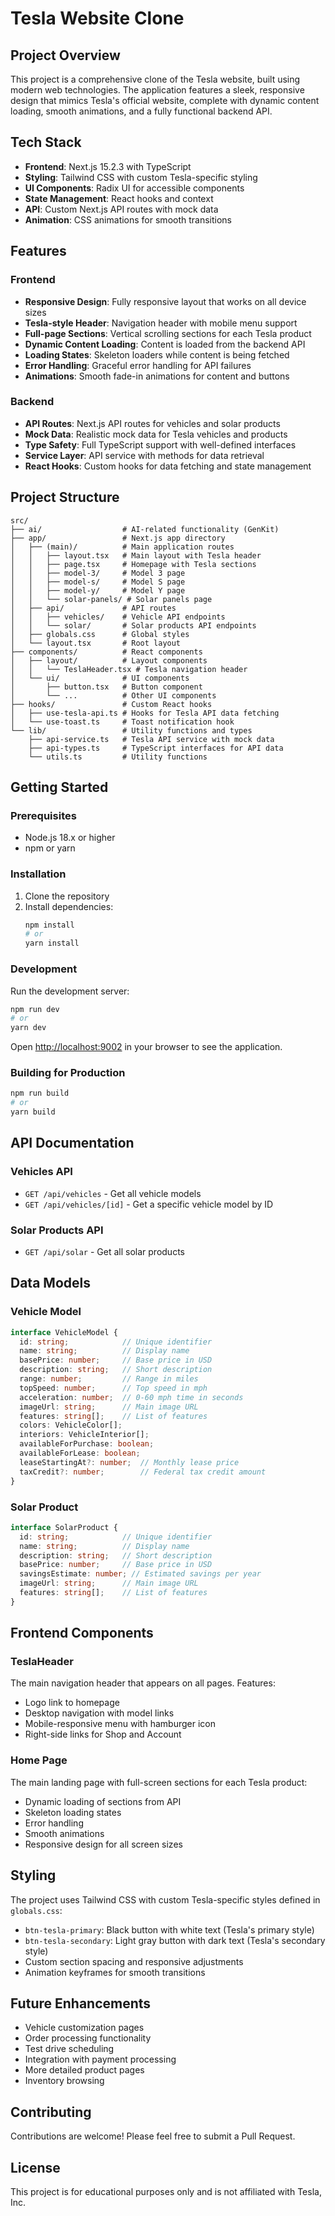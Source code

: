 # Tesla Website Clone

## Project Overview

This project is a comprehensive clone of the Tesla website, built using modern web technologies. The application features a sleek, responsive design that mimics Tesla's official website, complete with dynamic content loading, smooth animations, and a fully functional backend API.

## Tech Stack

- **Frontend**: Next.js 15.2.3 with TypeScript
- **Styling**: Tailwind CSS with custom Tesla-specific styling
- **UI Components**: Radix UI for accessible components
- **State Management**: React hooks and context
- **API**: Custom Next.js API routes with mock data
- **Animation**: CSS animations for smooth transitions

## Features

### Frontend

- **Responsive Design**: Fully responsive layout that works on all device sizes
- **Tesla-style Header**: Navigation header with mobile menu support
- **Full-page Sections**: Vertical scrolling sections for each Tesla product
- **Dynamic Content Loading**: Content is loaded from the backend API
- **Loading States**: Skeleton loaders while content is being fetched
- **Error Handling**: Graceful error handling for API failures
- **Animations**: Smooth fade-in animations for content and buttons

### Backend

- **API Routes**: Next.js API routes for vehicles and solar products
- **Mock Data**: Realistic mock data for Tesla vehicles and products
- **Type Safety**: Full TypeScript support with well-defined interfaces
- **Service Layer**: API service with methods for data retrieval
- **React Hooks**: Custom hooks for data fetching and state management

## Project Structure

```
src/
├── ai/                  # AI-related functionality (GenKit)
├── app/                 # Next.js app directory
│   ├── (main)/          # Main application routes
│   │   ├── layout.tsx   # Main layout with Tesla header
│   │   ├── page.tsx     # Homepage with Tesla sections
│   │   ├── model-3/     # Model 3 page
│   │   ├── model-s/     # Model S page
│   │   ├── model-y/     # Model Y page
│   │   └── solar-panels/ # Solar panels page
│   ├── api/             # API routes
│   │   ├── vehicles/    # Vehicle API endpoints
│   │   └── solar/       # Solar products API endpoints
│   ├── globals.css      # Global styles
│   └── layout.tsx       # Root layout
├── components/          # React components
│   ├── layout/          # Layout components
│   │   └── TeslaHeader.tsx # Tesla navigation header
│   └── ui/              # UI components
│       ├── button.tsx   # Button component
│       └── ...          # Other UI components
├── hooks/               # Custom React hooks
│   ├── use-tesla-api.ts # Hooks for Tesla API data fetching
│   └── use-toast.ts     # Toast notification hook
└── lib/                 # Utility functions and types
    ├── api-service.ts   # Tesla API service with mock data
    ├── api-types.ts     # TypeScript interfaces for API data
    └── utils.ts         # Utility functions
```

## Getting Started

### Prerequisites

- Node.js 18.x or higher
- npm or yarn

### Installation

1. Clone the repository
2. Install dependencies:
   ```bash
   npm install
   # or
   yarn install
   ```

### Development

Run the development server:

```bash
npm run dev
# or
yarn dev
```

Open [http://localhost:9002](http://localhost:9002) in your browser to see the application.

### Building for Production

```bash
npm run build
# or
yarn build
```

## API Documentation

### Vehicles API

- `GET /api/vehicles` - Get all vehicle models
- `GET /api/vehicles/[id]` - Get a specific vehicle model by ID

### Solar Products API

- `GET /api/solar` - Get all solar products

## Data Models

### Vehicle Model

```typescript
interface VehicleModel {
  id: string;            // Unique identifier
  name: string;          // Display name
  basePrice: number;     // Base price in USD
  description: string;   // Short description
  range: number;         // Range in miles
  topSpeed: number;      // Top speed in mph
  acceleration: number;  // 0-60 mph time in seconds
  imageUrl: string;      // Main image URL
  features: string[];    // List of features
  colors: VehicleColor[];
  interiors: VehicleInterior[];
  availableForPurchase: boolean;
  availableForLease: boolean;
  leaseStartingAt?: number;  // Monthly lease price
  taxCredit?: number;        // Federal tax credit amount
}
```

### Solar Product

```typescript
interface SolarProduct {
  id: string;            // Unique identifier
  name: string;          // Display name
  description: string;   // Short description
  basePrice: number;     // Base price in USD
  savingsEstimate: number; // Estimated savings per year
  imageUrl: string;      // Main image URL
  features: string[];    // List of features
}
```

## Frontend Components

### TeslaHeader

The main navigation header that appears on all pages. Features:
- Logo link to homepage
- Desktop navigation with model links
- Mobile-responsive menu with hamburger icon
- Right-side links for Shop and Account

### Home Page

The main landing page with full-screen sections for each Tesla product:
- Dynamic loading of sections from API
- Skeleton loading states
- Error handling
- Smooth animations
- Responsive design for all screen sizes

## Styling

The project uses Tailwind CSS with custom Tesla-specific styles defined in `globals.css`:

- `btn-tesla-primary`: Black button with white text (Tesla's primary style)
- `btn-tesla-secondary`: Light gray button with dark text (Tesla's secondary style)
- Custom section spacing and responsive adjustments
- Animation keyframes for smooth transitions

## Future Enhancements

- Vehicle customization pages
- Order processing functionality
- Test drive scheduling
- Integration with payment processing
- More detailed product pages
- Inventory browsing

## Contributing

Contributions are welcome! Please feel free to submit a Pull Request.

## License

This project is for educational purposes only and is not affiliated with Tesla, Inc.
